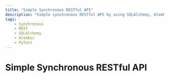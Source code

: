 ```yaml
---
title: "Simple Synchronous RESTful API"
description: "Simple synchronous RESTful API by using SQLAlchemy, Alembic, PyTest, Python-Jose, FastAPI, Uvicorn"
tags:
    - Synchronous
    - REST
    - SQLAlchemy
    - Alembic
    - PyTest
---
```


# Simple Synchronous RESTful API